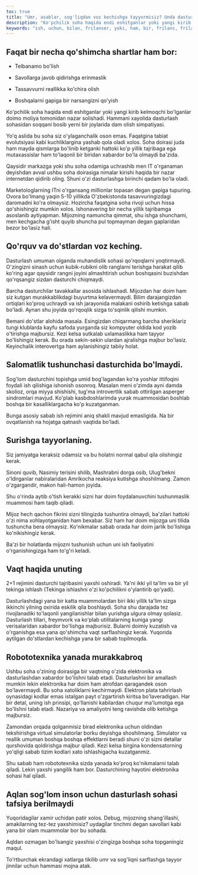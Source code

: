 ```yaml
---
toc: true
title: "Umr, asablar, sog'liqdan voz kechishga tayyormisiz? Unda dasturlash sohasiga marhamat"
description: "Ko'pchilik soha haqida endi eshitganlar yoki yangi kirib kelmoqchi bo'lganlar doimo moliya tomonidan nazar solishadi. Hammani xayolida dasturlash sohasidan soqqani bosib yerni bir joylarida dam olish simpatiyasi."
keywords: "ish, uchun, bilan, frilanser, yoki, ham, bir, frilans, frilanserlar, ishlash, bir, ham, soha, sabab, uchun, har, shu, siz, doim"
---
```


## Faqat bir necha qo'shimcha shartlar ham bor:

 - Telbanamo bo'lish
   
  - Savollarga javob qidirishga erinmaslik
   
   - Tassavvurni reallikka ko'chira olish
   
   - Boshqalarni gapiga bir narsangizni qo'yish

Ko'pchilik soha haqida endi eshitganlar yoki yangi kirib kelmoqchi bo'lganlar doimo moliya tomonidan nazar solishadi. Hammani xayolida dasturlash sohasidan soqqani bosib yerni bir joylarida dam olish simpatiyasi.

Yo'q aslida bu soha siz o'ylaganchalik oson emas. Faqatgina tabiat evolutsiyasi kabi kuchliklargina yashab qola oladi xolos. Soha doirasi juda ham mayda qismlarga bo'linib ketganki hattoki ko'p yillik tajribaga ega mutaxassislar ham to'laqonli bir biridan xabardor bo'la olmaydi ba'zida.

Qaysidir markazga yoki shu soha odamiga uchrashib men IT o'rganaman deyishdan avval ushbu soha doirasiga nimalar kirishi haqida bir nazar internetdan qidirib oling. Shuni o'zi dasturlashga birinchi qadam bo'la oladi.

Marketologlarning ITni o'rgansang millionlar topasan degan gapiga tupuring. Ovora bo'lmang yaqin 5-10 yillikda O'zbekistonda tasavvuringizdagi daromadni ko'ra olmaysiz. Hozircha faqatgina soha rivoji uchun hissa qo'shishingiz mumkin xolos. Ishonavering bir necha yillik tajribamga asoslanib aytiyapman. Mijozning namuncha qimmat, shu ishga shunchami, men kechgacha g'isht quyib shuncha pul topmayman degan gaplaridan bezor bo'lasiz hali.

## Qo'rquv va do'stlardan voz keching.

Dasturlash umuman olganda muhandislik sohasi qo'rqoqlarni yoqtirmaydi. O'zingizni sinash uchun kubik-rubikni olib ranglarni terishga harakat qilib ko'ring agar qaysidir rangni joyini almashtirish uchun boshqasini buzishdan qo'rqsangiz sizdan dasturchi chiqmaydi. 

Barcha dasturchilar tavakkallar asosida ishlashadi. Mijozdan har doim ham siz kutgan murakkablikdagi buyurtma kelavermaydi. Bilim darajangizdan ortiqlari ko'proq uchraydi va ish jarayonida malakani oshirib ketishga sabab bo'ladi. Aynan shu joyida qo'rqoqlik sizga to'sqinlik qilishi mumkin.

Bemani do'stlar alohida masala. Esingizdan chiqarmang barcha sheriklariz tungi klublarda kayfu safoda yurganda siz kompyuter oldida kod yozib o'tirishga majbursiz. Kezi kelsa sutkalab uxlamaslikka ham tayyor bo'lishingiz kerak. Bu orada sekin-sekin ulardan ajralishga majbur bo'lasiz. Keyinchalik interovertga ham aylanishingiz tabiiy holat.

## Salomatlik tushunchasi dasturchida bo'lmaydi.

Sog'lom dasturchini topishga umid bog'lagandan ko'ra yoshlar ittifoqini foydali ish qilishiga ishonish osonroq. Masalan meni o'zimda ayni damda skolioz, orqa miyya shishishi, tug'ma introvertlik sabab ottirilgan asperger sindromlari mavjud. Ko'plab kasbdoshlarimda yurak muammosidan boshlab boshqa bir kasalliklargacha ko'p kuzatganman.

Bunga asosiy sabab ish rejimini aniq shakli mavjud emasligida. Na bir ovqatlanish na hojatga qatnash vaqtida bo'ladi.

## Surishga tayyorlaning.

Siz jamiyatga keraksiz odamsiz va bu holatni normal qabul qila olishingiz kerak. 

Sinoni quvib, Nasimiy terisini shilib, Mashrabni dorga osib, Ulug'bekni o'ldirganlar nabiralaridan Amrikocha reaksiya kutishga shoshilmang. Zamon o'zgargandir, makon hali-hamon joyida.

Shu o'rinda aytib o'tish kerakki sizni har doim foydalanuvchini tushunmaslik muammosi ham taqib qiladi.

Mijoz hech qachon fikrini sizni tilingizda tushuntira olmaydi, ba'zilari hattoki o'zi nima xohlayotganidan ham bexabar. Siz ham har doim mijozga uni tilida tushuncha bera olmaysiz. Ko'nikmalar sabab orada har doim jarlik bo'lishiga ko'nikishingiz kerak.

Ba'zi bir holatlarda mijozni tushunish uchun uni ish faoliyatini o'rganishingizga ham to'g'ri keladi.

##  Vaqt haqida unuting

2+1 rejimini dasturchi tajribasini yaxshi oshiradi. Ya'ni ikki yil ta'lim va bir yil tekinga ishlash (Tekinga ishlashni o'zi ko'pchilikni o'ylantirib qo'yadi). 

Dasturlashdagi yana bir katta muammolardan biri ikki yillik ta'lim sizga ikkinchi yilning oxirida eskilik qila boshlaydi. Soha shu darajada tez rivojlanadiki to'laqonli yangilanishlar bilan yurishga ulgura olmay qolasiz. Dasturlash tillari, freymvork va ko'plab utilitalarning kuniga yangi verisalaridan xabardor bo'lishga majburisiz. Bularni doimiy kuzatish va o'rganishga esa yana qo'shimcha vaqt sarflashingiz kerak. Yuqorida aytilgan do'stlardan kechishga yana bir sabab topilmoqda.

## Robototexnika yanada murakkabroq

Ushbu soha o'zining doirasiga bir vaqtning o'zida elektronika va dasturlashdan xabardor bo'lishni talab etadi. Dasturlashni bir amallash mumkin lekin elektronika har doim ham atrofdan qaragandek oson bo'lavermaydi. Bu soha xatoliklarni kechirmaydi. Elektron plata tahrirlash oynasidagi kodlar emas istalgan payt o'zgartirish kiritsa bo'laveradigan. Har bir detal, uning ish prinsipi, qo'llanishi kabilardan chuqur ma'lumotga ega bo'lishni talab etadi. Nazariya va amaliyotni teng ravishda olib ketishga majbursiz.

Zamondan orqada qolganmisiz birad elektronika uchun oldindan tekshirishga virtual simulatorlar borku deyishga shoshilmang. Simulator va reallik umuman boshqa boshqa effektlarni beradi shuni o'zi sizni detallar qurshovida qoldirishga majbur qiladi. Kezi kelsa birgina kondensatorning yo'qligi sabab tizim kodlari xato ishlashigacha kuzatganmiz.

Shu sabab ham robototexnika sizda yanada ko'proq ko'nikmalarni talab qiladi. Lekin yaxshi yangilik ham bor. Dasturchining hayotini elektronika sohasi hal qiladi.

## Aqlan sog'lom inson uchun dasturlash sohasi tafsiya berilmaydi

Yuqoridagilar xamir uchidan patir xolos. Debug, mijozning shang'illashi, amakilarning tez-tez yaxshimisiz? uydagilar tinchmi degan savollari kabi yana bir olam muammolar bor bu sohada.

Aqldan ozmagan bo'lsangiz yaxshisi o'zingizga boshqa soha topganingiz maqul.

To'rtburchak ekrandagi xatlarga tikilib umr va sog'liqni sarflashga tayyor jinnilar uchun hammasi mojna atak.